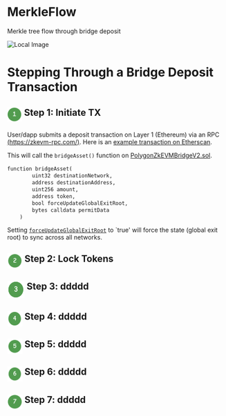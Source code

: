 # MerkleFlow
Merkle tree flow through bridge deposit

![Local Image](https://github.com/j2abro/MerkleFlow/raw/main/assets/MerkleFlow.svg "Merke Tree Flow")

# Stepping Through a Bridge Deposit Transaction

## <p><img src="./assets/icon1.png" align="top" width="34" height="34"> Step 1: Initiate TX</p>

User/dapp submits a deposit transaction on Layer 1 (Ethereum) via an RPC [(https://zkevm-rpc.com/)](https://zkevm-rpc.com/). Here is an [example transaction on Etherscan](https://etherscan.io/tx/0xf790f5a6ae551dc8e5b04d92941ae79025ba9d485fc1fb7fe3c00b9393332da8).

This will call the `bridgeAsset()` function on [PolygonZkEVMBridgeV2.sol](https://github.com/0xPolygonHermez/zkevm-contracts/blob/4912f4b673015209b3dbe1dd0702a9ffec5c9261/contracts/v2/PolygonZkEVMBridgeV2.sol#L204).


```solidity
function bridgeAsset(
        uint32 destinationNetwork,
        address destinationAddress,
        uint256 amount,
        address token,
        bool forceUpdateGlobalExitRoot,
        bytes calldata permitData
    )
```

Setting [`forceUpdateGlobalExitRoot`](https://github.com/0xPolygonHermez/zkevm-contracts/blob/main/contracts/v2/PolygonZkEVMBridgeV2.sol#L312) to `true' will force the state (global exit root) to sync across all networks.

## <p><img src="./assets/icon2.png" align="top" width="35" height="35"> Step 2: Lock Tokens</p>
## <p><img src="./assets/icon3.png" align="top" width="40" height="40"> Step 3: ddddd</p>
## <p><img src="./assets/icon4.png" align="top" width="35" height="35"> Step 4: ddddd</p>
## <p><img src="./assets/icon5.png" align="top" width="35" height="35"> Step 5: ddddd</p>
## <p><img src="./assets/icon6.png" align="top" width="35" height="35"> Step 6: ddddd</p>
## <p><img src="./assets/icon7.png" align="top" width="35" height="35"> Step 7: ddddd</p>







